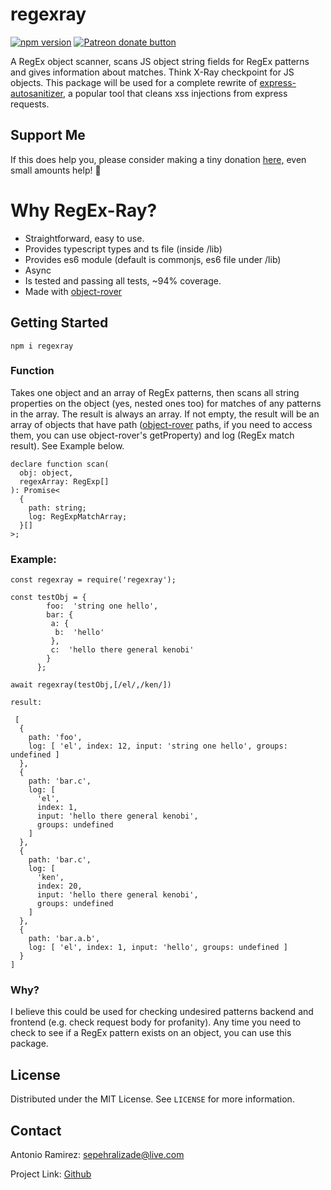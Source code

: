 # regexray
[![npm version](https://badge.fury.io/js/regexray.svg)](https://badge.fury.io/js/regexray)
<span class="badge-patreon"><a href="https://patreon.com/antoniormrzz" title="Donate to this project using Patreon"><img src="https://img.shields.io/badge/patreon-donate-yellow.svg" alt="Patreon donate button" /></a></span> <br/>

A RegEx object scanner, scans JS object string fields for RegEx patterns and gives information about matches. Think X-Ray checkpoint for JS objects.
This package will be used for a complete rewrite of [express-autosanitizer](https://www.npmjs.com/package/express-autosanitizer), a popular tool that cleans xss injections from express requests.

## Support Me
If this does help you, please consider making a tiny donation [here,](https://www.patreon.com/bePatron?u=44856855) even small amounts help! 🤝

# Why RegEx-Ray?
-   Straightforward, easy to use.
-   Provides typescript types and ts file (inside /lib)
-   Provides es6 module (default is commonjs, es6 file under /lib)
-   Async
-   Is tested and passing all tests, ~94% coverage.
-   Made with [object-rover](https://www.npmjs.com/package/object-rover)

## Getting Started

```
npm i regexray
```

### Function
Takes one object and an array of RegEx patterns, then scans all string properties on the object (yes, nested ones too) for matches of any patterns in the array. The result is always an array. If not empty, the result will be an array of objects that have path ([object-rover](https://www.npmjs.com/package/object-rover) paths, if you need to access them, you can use object-rover's getProperty) and log (RegEx match result). See Example below.

```
declare function scan(
  obj: object,
  regexArray: RegExp[]
): Promise<
  {
    path: string;
    log: RegExpMatchArray;
  }[]
>;
```

### Example:

```
const regexray = require('regexray');

const testObj = {
		foo:  'string one hello',
		bar: {
		 a: {
		  b:  'hello'
		 },
		 c:  'hello there general kenobi'
		}
	  };
	  
await regexray(testObj,[/el/,/ken/])

result: 

 [
  {
    path: 'foo',
    log: [ 'el', index: 12, input: 'string one hello', groups: undefined ]
  },
  {
    path: 'bar.c',
    log: [
      'el',
      index: 1,
      input: 'hello there general kenobi',
      groups: undefined
    ]
  },
  {
    path: 'bar.c',
    log: [
      'ken',
      index: 20,
      input: 'hello there general kenobi',
      groups: undefined
    ]
  },
  {
    path: 'bar.a.b',
    log: [ 'el', index: 1, input: 'hello', groups: undefined ]
  }
]
```

### Why?
I believe this could be used for checking undesired patterns backend and frontend (e.g. check request body for profanity). Any time you need to check to see if a RegEx pattern exists on an object, you can use this package.

## License

Distributed under the MIT License. See  `LICENSE`  for more information.

## Contact

Antonio Ramirez:  [sepehralizade@live.com](mailto:sepehralizade@live.com)

Project Link:  [Github](https://github.com/antoniormrzz/regexray)
